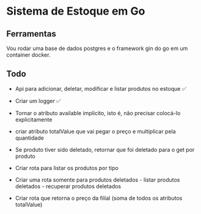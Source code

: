 # Sistema de Estoque em Go

## Ferramentas
Vou rodar uma base de dados postgres e o framework gin do go em um container docker.

## Todo
- Api para adicionar, deletar, modificar e listar produtos no estoque ✅

- Criar um logger ✅

- Tornar o atributo available implicito, isto é, não precisar colocá-lo explicitamente

- criar atributo totalValue que vai pegar o preço e multiplicar pela quantidade

- Se produto tiver sido deletado, retornar que foi deletado para o get por produto

- Criar rota para listar os produtos por tipo

- Criar uma rota somente para produtos deletados
        - listar produtos deletados
        - recuperar produtos deletados

- Criar rota que retorna o preço da filial (soma de todos os atributos totalValue)
